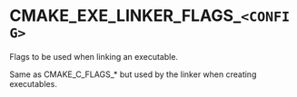   

# CMAKE_EXE_LINKER_FLAGS_```<CONFIG>```  
Flags to be used when linking an executable.  

Same as CMAKE_C_FLAGS_* but used by the linker when creating
executables.  

